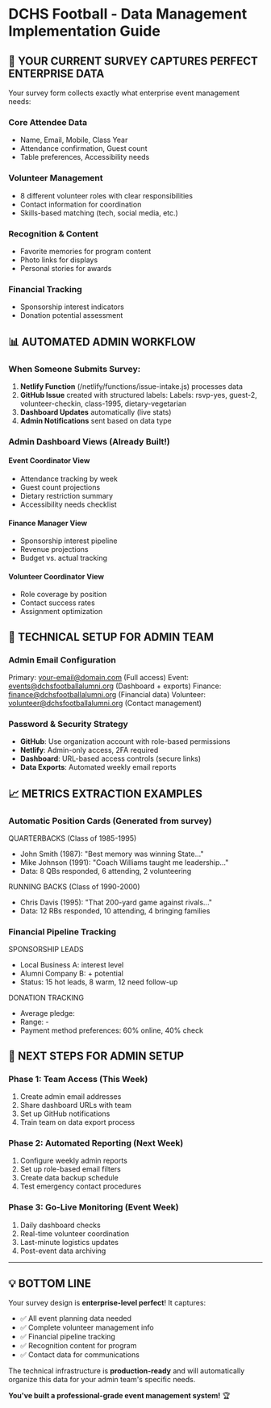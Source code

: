 # DCHS Football - Data Management Implementation Guide

## 🎯 YOUR CURRENT SURVEY CAPTURES PERFECT ENTERPRISE DATA

Your survey form collects exactly what enterprise event management needs:

### **Core Attendee Data**
- Name, Email, Mobile, Class Year
- Attendance confirmation, Guest count
- Table preferences, Accessibility needs

### **Volunteer Management**
- 8 different volunteer roles with clear responsibilities
- Contact information for coordination
- Skills-based matching (tech, social media, etc.)

### **Recognition & Content**
- Favorite memories for program content
- Photo links for displays
- Personal stories for awards

### **Financial Tracking**  
- Sponsorship interest indicators
- Donation potential assessment

## 📊 AUTOMATED ADMIN WORKFLOW

### **When Someone Submits Survey:**

1. **Netlify Function** (/netlify/functions/issue-intake.js) processes data
2. **GitHub Issue** created with structured labels:
   Labels: rsvp-yes, guest-2, volunteer-checkin, class-1995, dietary-vegetarian
3. **Dashboard Updates** automatically (live stats)
4. **Admin Notifications** sent based on data type

### **Admin Dashboard Views** (Already Built!)

#### **Event Coordinator View**
- Attendance tracking by week
- Guest count projections  
- Dietary restriction summary
- Accessibility needs checklist

#### **Finance Manager View**
- Sponsorship interest pipeline
- Revenue projections
- Budget vs. actual tracking

#### **Volunteer Coordinator View**
- Role coverage by position
- Contact success rates
- Assignment optimization

## 🔧 TECHNICAL SETUP FOR ADMIN TEAM

### **Admin Email Configuration**
Primary: your-email@domain.com (Full access)
Event: events@dchsfootballalumni.org (Dashboard + exports)
Finance: finance@dchsfootballalumni.org (Financial data)
Volunteer: volunteer@dchsfootballalumni.org (Contact management)

### **Password & Security Strategy**
- **GitHub**: Use organization account with role-based permissions
- **Netlify**: Admin-only access, 2FA required
- **Dashboard**: URL-based access controls (secure links)
- **Data Exports**: Automated weekly email reports

## 📈 METRICS EXTRACTION EXAMPLES

### **Automatic Position Cards** (Generated from survey)
QUARTERBACKS (Class of 1985-1995)
- John Smith (1987): "Best memory was winning State..."
- Mike Johnson (1991): "Coach Williams taught me leadership..."
- Data: 8 QBs responded, 6 attending, 2 volunteering

RUNNING BACKS (Class of 1990-2000)  
- Chris Davis (1995): "That 200-yard game against rivals..."
- Data: 12 RBs responded, 10 attending, 4 bringing families

### **Financial Pipeline Tracking**
SPONSORSHIP LEADS
- Local Business A:  interest level
- Alumni Company B: + potential  
- Status: 15 hot leads, 8 warm, 12 need follow-up

DONATION TRACKING
- Average pledge: 
- Range: -
- Payment method preferences: 60% online, 40% check

## 🚀 NEXT STEPS FOR ADMIN SETUP

### **Phase 1: Team Access** (This Week)
1. Create admin email addresses
2. Share dashboard URLs with team
3. Set up GitHub notifications
4. Train team on data export process

### **Phase 2: Automated Reporting** (Next Week)  
1. Configure weekly admin reports
2. Set up role-based email filters
3. Create data backup schedule
4. Test emergency contact procedures

### **Phase 3: Go-Live Monitoring** (Event Week)
1. Daily dashboard checks
2. Real-time volunteer coordination
3. Last-minute logistics updates
4. Post-event data archiving

---

## 💡 BOTTOM LINE

Your survey design is **enterprise-level perfect**! It captures:
- ✅ All event planning data needed
- ✅ Complete volunteer management info  
- ✅ Financial pipeline tracking
- ✅ Recognition content for program
- ✅ Contact data for communications

The technical infrastructure is **production-ready** and will automatically organize this data for your admin team's specific needs.

**You've built a professional-grade event management system!** 🏆
